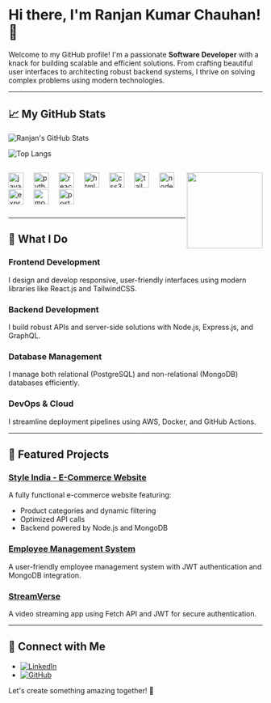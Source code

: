 # Hi there, I'm Ranjan Kumar Chauhan! 👋

Welcome to my GitHub profile! I'm a passionate **Software Developer** with a knack for building scalable and efficient solutions. From crafting beautiful user interfaces to architecting robust backend systems, I thrive on solving complex problems using modern technologies.

---

## 📈 My GitHub Stats

![Ranjan's GitHub Stats](https://github-readme-stats.vercel.app/api?username=Ranjan-chauhan&show_icons=true&theme=radical)

![Top Langs](https://github-readme-stats.vercel.app/api/top-langs/?username=Ranjan-chauhan&layout=compact&theme=radical)

##

<img align="right" height="150" src="https://lgzarturo.gallerycdn.vsassets.io/extensions/lgzarturo/the-lone-coder-vscode/0.0.3/1649782896595/Microsoft.VisualStudio.Services.Icons.Default"  />

##

<div align="left">
  <img src="https://cdn.jsdelivr.net/gh/devicons/devicon/icons/javascript/javascript-original.svg" height="30" alt="javascript logo" />
  <img width="12" />
  <img src="https://cdn.jsdelivr.net/gh/devicons/devicon/icons/python/python-original.svg" height="30" alt="python logo" />
  <img width="12" />
  <img src="https://cdn.jsdelivr.net/gh/devicons/devicon/icons/react/react-original.svg" height="30" alt="react logo" />
  <img width="12" />
  <img src="https://cdn.jsdelivr.net/gh/devicons/devicon/icons/html5/html5-original.svg" height="30" alt="html5 logo" />
  <img width="12" />
  <img src="https://cdn.jsdelivr.net/gh/devicons/devicon/icons/css3/css3-original.svg" height="30" alt="css3 logo" />
  <img width="12" />
  <img src="https://cdn.jsdelivr.net/gh/devicons/devicon/icons/tailwindcss/tailwindcss-original.svg" height="30" alt="tailwindcss logo" />
  <img width="12" />
  <img src="https://cdn.jsdelivr.net/gh/devicons/devicon/icons/nodejs/nodejs-original.svg" height="30" alt="nodejs logo" />
  <img width="12" />
  <img src="https://cdn.jsdelivr.net/gh/devicons/devicon/icons/express/express-original.svg" height="30" alt="express logo" />
  <img width="12" />
  <img src="https://cdn.jsdelivr.net/gh/devicons/devicon/icons/mongodb/mongodb-original.svg" height="30" alt="mongodb logo" />
  <img width="12" />
  <img src="https://cdn.jsdelivr.net/gh/devicons/devicon/icons/postgresql/postgresql-original.svg" height="30" alt="postgresql logo" />
</div>

###

---

## 🚀 What I Do

### **Frontend Development**
I design and develop responsive, user-friendly interfaces using modern libraries like React.js and TailwindCSS.

### **Backend Development**
I build robust APIs and server-side solutions with Node.js, Express.js, and GraphQL.

### **Database Management**
I manage both relational (PostgreSQL) and non-relational (MongoDB) databases efficiently.

### **DevOps & Cloud**
I streamline deployment pipelines using AWS, Docker, and GitHub Actions.

---

## 🌟 Featured Projects

### [Style India - E-Commerce Website](https://github.com/Ranjan-chauhan/Style-India)
A fully functional e-commerce website featuring:
- Product categories and dynamic filtering
- Optimized API calls
- Backend powered by Node.js and MongoDB

### [Employee Management System](https://github.com/Ranjan-chauhan/EMS)
A user-friendly employee management system with JWT authentication and MongoDB integration.

### [StreamVerse](https://github.com/Ranjan-chauhan/StreamVerse)
A video streaming app using Fetch API and JWT for secure authentication.

---

## 🤝 Connect with Me

- [![LinkedIn](https://img.shields.io/badge/-LinkedIn-0A66C2?logo=linkedin&logoColor=white)](https://linkedin.com/in/Ranjan-Chauhan)
- [![GitHub](https://img.shields.io/badge/-GitHub-181717?logo=github&logoColor=white)](https://github.com/Ranjan-chauhan)

Let's create something amazing together! 🚀
